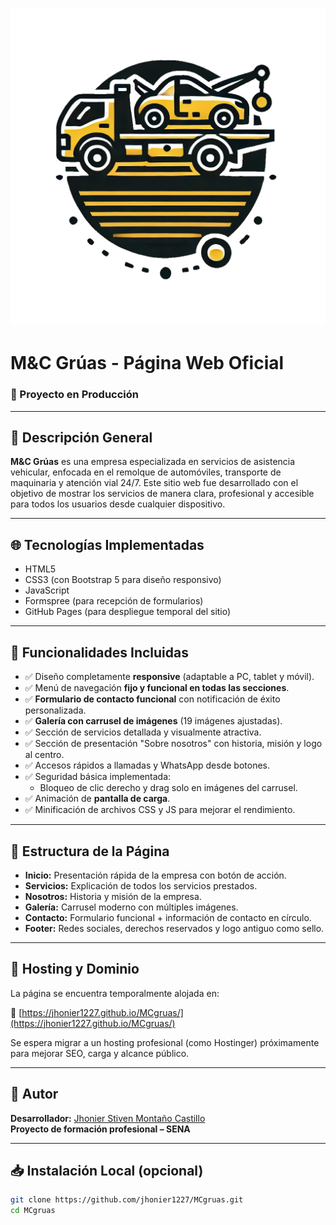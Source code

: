 # ![Logo M&C Grúas](./assets/img/LogoGrua1.png)  
# M&C Grúas - Página Web Oficial

### 🚧 Proyecto en Producción

---

## 📌 Descripción General

**M&C Grúas** es una empresa especializada en servicios de asistencia vehicular, enfocada en el remolque de automóviles, transporte de maquinaria y atención vial 24/7. Este sitio web fue desarrollado con el objetivo de mostrar los servicios de manera clara, profesional y accesible para todos los usuarios desde cualquier dispositivo.

---

## 🌐 Tecnologías Implementadas

- HTML5
- CSS3 (con Bootstrap 5 para diseño responsivo)
- JavaScript
- Formspree (para recepción de formularios)
- GitHub Pages (para despliegue temporal del sitio)

---

## 🧩 Funcionalidades Incluidas

- ✅ Diseño completamente **responsive** (adaptable a PC, tablet y móvil).
- ✅ Menú de navegación **fijo y funcional en todas las secciones**.
- ✅ **Formulario de contacto funcional** con notificación de éxito personalizada.
- ✅ **Galería con carrusel de imágenes** (19 imágenes ajustadas).
- ✅ Sección de servicios detallada y visualmente atractiva.
- ✅ Sección de presentación "Sobre nosotros" con historia, misión y logo al centro.
- ✅ Accesos rápidos a llamadas y WhatsApp desde botones.
- ✅ Seguridad básica implementada:
  - Bloqueo de clic derecho y drag solo en imágenes del carrusel.
- ✅ Animación de **pantalla de carga**.
- ✅ Minificación de archivos CSS y JS para mejorar el rendimiento.

---

## 📸 Estructura de la Página

- **Inicio:** Presentación rápida de la empresa con botón de acción.
- **Servicios:** Explicación de todos los servicios prestados.
- **Nosotros:** Historia y misión de la empresa.
- **Galería:** Carrusel moderno con múltiples imágenes.
- **Contacto:** Formulario funcional + información de contacto en círculo.
- **Footer:** Redes sociales, derechos reservados y logo antiguo como sello.

---

## 🧾 Hosting y Dominio

La página se encuentra temporalmente alojada en:

📍 [https://jhonier1227.github.io/MCgruas/](https://jhonier1227.github.io/MCgruas/)

Se espera migrar a un hosting profesional (como Hostinger) próximamente para mejorar SEO, carga y alcance público.

---

## 💼 Autor

**Desarrollador:** [Jhonier Stiven Montaño Castillo](https://github.com/jhonier1227)  
**Proyecto de formación profesional – SENA**

---

## 📥 Instalación Local (opcional)

```bash
git clone https://github.com/jhonier1227/MCgruas.git
cd MCgruas
